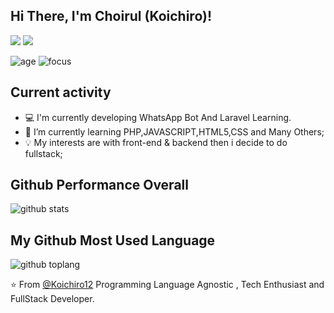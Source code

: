 ## **Hi There, I'm Choirul (Koichiro)!**




<a href="https://web.facebook.com/irul.saja.5099"><img src="https://img.shields.io/badge/Facebook-1877F2?style=for-the-badge&logo=facebook&logoColor=white"/></a>
<a href="https://www.instagram.com/iki.irul/"><img src="https://img.shields.io/badge/Instagram%20-%23E4405F.svg?&style=for-the-badge&logo=Instagram&logoColor=white"/></a>

![age](https://img.shields.io/badge/Age-19-blue)
![focus](https://img.shields.io/badge/Focus-FullStack-blue)

## Current activity

- 💻 I'm currently developing WhatsApp Bot And Laravel Learning.
- 📖 I’m currently learning PHP,JAVASCRIPT,HTML5,CSS and Many Others;
- 💡 My interests are with front-end & backend then i decide to do fullstack;

## Github Performance Overall


![github stats](https://github-readme-stats.vercel.app/api?username=Koichiro12&show_icons=true&theme=radical)

## My Github Most Used Language

![github toplang](https://github-readme-stats.vercel.app/api/top-langs/?username=Koichiro12&layout=compact&theme=radical)

⭐️ From [@Koichiro12](https://github.com/Koichiro12)
Programming Language Agnostic , Tech Enthusiast and FullStack Developer.
